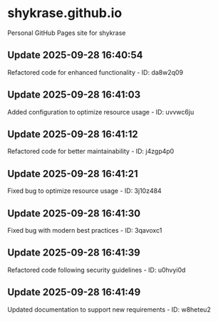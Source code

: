 # shykrase.github.io
Personal GitHub Pages site for shykrase

## Update 2025-09-28 16:40:54
Refactored code for enhanced functionality - ID: da8w2q09


## Update 2025-09-28 16:41:03
Added configuration to optimize resource usage - ID: uvvwc6ju


## Update 2025-09-28 16:41:12
Refactored code for better maintainability - ID: j4zgp4p0


## Update 2025-09-28 16:41:21
Fixed bug to optimize resource usage - ID: 3j10z484


## Update 2025-09-28 16:41:30
Fixed bug with modern best practices - ID: 3qavoxc1


## Update 2025-09-28 16:41:39
Refactored code following security guidelines - ID: u0hvyi0d


## Update 2025-09-28 16:41:49
Updated documentation to support new requirements - ID: w8heteu2

